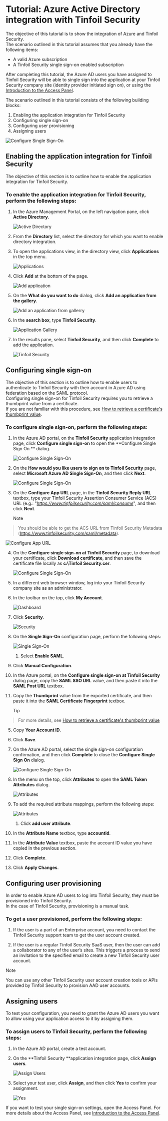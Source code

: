 <properties 
    pageTitle="Tutorial: Azure Active Directory integration with Tinfoil Security | Microsoft Azure"
    description="Learn how to use Tinfoil Security with Azure Active Directory to enable single sign-on, automated provisioning, and more!." 
    services="active-directory" 
    authors="markusvi"  
    documentationCenter="na" 
    manager="stevenpo"/>

<tags 
    ms.service="active-directory" 
    ms.devlang="na" 
    ms.topic="article" 
    ms.tgt_pltfrm="na" 
    ms.workload="identity" 
    ms.date="01/12/2016" 
    ms.author="markvi" />

# Tutorial: Azure Active Directory integration with Tinfoil Security
The objective of this tutorial is to show the integration of Azure and Tinfoil Security.  
The scenario outlined in this tutorial assumes that you already have the following items:

* A valid Azure subscription
* A Tinfoil Security single sign-on enabled subscription

After completing this tutorial, the Azure AD users you have assigned to Tinfoil Security will be able to single sign into the application at your Tinfoil Security company site (identity provider initiated sign on), or using the [Introduction to the Access Panel](active-directory-saas-access-panel-introduction.md).

The scenario outlined in this tutorial consists of the following building blocks:

1. Enabling the application integration for Tinfoil Security
2. Configuring single sign-on
3. Configuring user provisioning
4. Assigning users

![Configure Single Sign-On](./media/active-directory-saas-tinfoil-security-tutorial/IC798965.png "Configure Single Sign-On")

## Enabling the application integration for Tinfoil Security
The objective of this section is to outline how to enable the application integration for Tinfoil Security.

### To enable the application integration for Tinfoil Security, perform the following steps:
1. In the Azure Management Portal, on the left navigation pane, click **Active Directory**.

   ![Active Directory](./media/active-directory-saas-tinfoil-security-tutorial/IC700993.png "Active Directory")

2. From the **Directory** list, select the directory for which you want to enable directory integration.

3. To open the applications view, in the directory view, click **Applications** in the top menu.

   ![Applications](./media/active-directory-saas-tinfoil-security-tutorial/IC700994.png "Applications")

4. Click **Add** at the bottom of the page.

   ![Add application](./media/active-directory-saas-tinfoil-security-tutorial/IC749321.png "Add application")

5. On the **What do you want to do** dialog, click **Add an application from the gallery**.

   ![Add an application from gallerry](./media/active-directory-saas-tinfoil-security-tutorial/IC749322.png "Add an application from gallerry")

6. In the **search box**, type **Tinfoil Security**.

   ![Application Gallery](./media/active-directory-saas-tinfoil-security-tutorial/IC798966.png "Application Gallery")

7. In the results pane, select **Tinfoil Security**, and then click **Complete** to add the application.

   ![Tinfoil Security](./media/active-directory-saas-tinfoil-security-tutorial/IC802771.png "Tinfoil Security")


## Configuring single sign-on
The objective of this section is to outline how to enable users to authenticate to Tinfoil Security with their account in Azure AD using federation based on the SAML protocol.  
Configuring single sign-on for Tinfoil Security requires you to retrieve a thumbprint value from a certificate.  
If you are not familiar with this procedure, see [How to retrieve a certificate's thumbprint value](http://youtu.be/YKQF266SAxI).

### To configure single sign-on, perform the following steps:
1. In the Azure AD portal, on the **Tinfoil Security** application integration page, click **Configure single sign-on** to open the **Configure Single Sign On ** dialog.

   ![Configure Single Sign-On](./media/active-directory-saas-tinfoil-security-tutorial/IC798967.png "Configure Single Sign-On")

2. On the **How would you like users to sign on to Tinfoil Security** page, select **Microsoft Azure AD Single Sign-On**, and then click **Next**.

   ![Configure Single Sign-On](./media/active-directory-saas-tinfoil-security-tutorial/IC798968.png "Configure Single Sign-On")

3. On the **Configure App URL** page, in the **Tinfoil Security Reply URL** textbox, type your Tinfoil Security Assertion Consumer Service (ACS) URL (e.g.: "*https://www.tinfoilsecurity.com/saml/consume*", and then click **Next**.

   > [!NOTE]
> You should be able to get the ACS URL from Tinfoil Security Metadata (https://www.tinfoilsecurity.com/saml/metadata).
> 
> 
   ![Configure App URL](./media/active-directory-saas-tinfoil-security-tutorial/IC798969.png "Configure App URL")

4. On the **Configure single sign-on at Tinfoil Security** page, to download your certificate, click **Download certificate**, and then save the certificate file locally as **c:\\Tinfoil Security.cer**.

   ![Configure Single Sign-On](./media/active-directory-saas-tinfoil-security-tutorial/IC798970.png "Configure Single Sign-On")

5. In a different web browser window, log into your Tinfoil Security company site as an administrator.

6. In the toolbar on the top, click **My Account**.

   ![Dashboard](./media/active-directory-saas-tinfoil-security-tutorial/IC798971.png "Dashboard")

7. Click **Security**.

   ![Security](./media/active-directory-saas-tinfoil-security-tutorial/IC798972.png "Security")

8. On the **Single Sign-On** configuration page, perform the following steps:

   ![Single Sign-On](./media/active-directory-saas-tinfoil-security-tutorial/IC798973.png "Single Sign-On")

   1. Select **Enable SAML**.
2. Click **Manual Configuration**.
3. In the Azure portal, on the **Configure single sign-on at Tinfoil Security** dialog page, copy the **SAML SSO URL** value, and then paste it into the **SAML Post URL** textbox.
4. Copy the **Thumbprint** value from the exported certificate, and then paste it into the **SAML Certificate Fingerprint** textbox.  

   > [!TIP]
> For more details, see [How to retrieve a certificate's thumbprint value](http://youtu.be/YKQF266SAxI)
> 
5. Copy **Your Account ID**.

6. Click **Save**.

9. On the Azure AD portal, select the single sign-on configuration confirmation, and then click **Complete** to close the **Configure Single Sign On** dialog.

   ![Configure Single Sign-On](./media/active-directory-saas-tinfoil-security-tutorial/IC798974.png "Configure Single Sign-On")

10. In the menu on the top, click **Attributes** to open the **SAML Token Attributes** dialog.

    ![Attributes](./media/active-directory-saas-tinfoil-security-tutorial/IC795920.png "Attributes")

11. To add the required attribute mappings, perform the following steps:

    ![Attributes](./media/active-directory-saas-tinfoil-security-tutorial/IC798975.png "Attributes")

    1. Click **add user attribute**.
2. In the **Attribute Name** textbox, type **accountid**.
3. In the **Attribute Value** textbox, paste the account ID value you have copied in the previous section.
4. Click **Complete**.

12. Click **Apply Changes**.


## Configuring user provisioning
In order to enable Azure AD users to log into Tinfoil Security, they must be provisioned into Tinfoil Security.  
In the case of Tinfoil Security, provisioning is a manual task.

### To get a user provisioned, perform the following steps:
1. If the user is a part of an Enterprise account, you need to contact the Tinfoil Security support team to get the user account created.

2. If the user is a regular Tinfoil Security SaaS user, then the user can add a collaborator to any of the user’s sites. This triggers a process to send an invitation to the specified email to create a new Tinfoil Security user account.


> [!NOTE]
> You can use any other Tinfoil Security user account creation tools or APIs provided by Tinfoil Security to provision AAD user accounts.
> 
> 
## Assigning users
To test your configuration, you need to grant the Azure AD users you want to allow using your application access to it by assigning them.

### To assign users to Tinfoil Security, perform the following steps:
1. In the Azure AD portal, create a test account.

2. On the **Tinfoil Security **application integration page, click **Assign users**.

   ![Assign Users](./media/active-directory-saas-tinfoil-security-tutorial/IC798976.png "Assign Users")

3. Select your test user, click **Assign**, and then click **Yes** to confirm your assignment.

   ![Yes](./media/active-directory-saas-tinfoil-security-tutorial/IC767830.png "Yes")


If you want to test your single sign-on settings, open the Access Panel. For more details about the Access Panel, see [Introduction to the Access Panel](active-directory-saas-access-panel-introduction.md).

